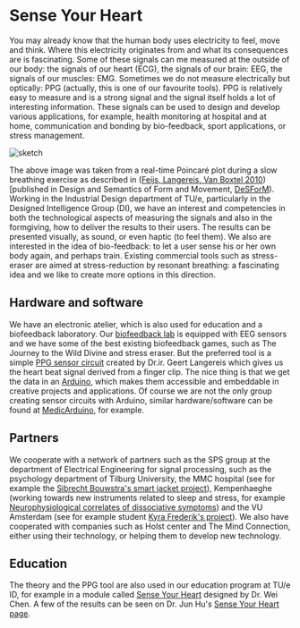 # Sense Your Heart

You may already know that the human body uses electricity to feel, move and think. Where this electricity originates from and what its consequences are is fascinating. Some of these signals can me measured at the outside of our body: the signals of our heart (ECG), the signals of our brain: EEG, the signals of our muscles: EMG. Sometimes we do not measure electrically but optically: PPG (actually, this is one of our favourite tools). PPG is relatively easy to measure and is a strong signal and the signal itself holds a lot of interesting information. These signals can be used to design and develop various applications, for example, health monitoring at hospital and at home, communication and bonding by bio-feedback, sport applications, or stress management.

![sketch](http://www.idemployee.id.tue.nl/l.m.g.feijs/slowbreathing.jpg)

The above image was taken from a real-time Poincaré plot during a slow breathing exercise as described in ([Feijs, Langereis, Van Boxtel 2010](http://www.idemployee.id.tue.nl/l.m.g.feijs/Feijs%20Langereis%20Van%20Boxtel%202010.pdf)) [published in Design and Semantics of Form and Movement, [DeSForM](https://www.northumbria.ac.uk/about-us/academic-departments/northumbria-school-of-design/research/desform/)). Working in the Industrial Design department of TU/e, particularly in the Designed Intelligence Group (DI), we have an interest and competencies in both the technological aspects of measuring the signals and also in the formgiving, how to deliver the results to their users. The results can be presented visually, as sound, or even haptic (to feel them). We also are interested in the idea of bio-feedback: to let a user sense his or her own body again, and perhaps train. Existing commercial tools such as stress-eraser are aimed at stress-reduction by resonant breathing: a fascinating idea and we like to create more options in this direction.

## Hardware and software

We have an electronic atelier, which is also used for education and a biofeedback laboratory. Our [biofeedback lab](http://www.tue.nl/universiteit/faculteiten/industrial-design/de-faculteit/labs-and-facilities/biofeedback-lab/) is equipped with EEG sensors and we have some of the best existing biofeedback games, such as The Journey to the Wild Divine and stress eraser. But the preferred tool is a simple [PPG sensor circuit](http://www.geertlangereis.nl/SensorWiki/doku.php) created by Dr.ir. Geert Langereis which gives us the heart beat signal derived from a finger clip. The nice thing is that we get the data in an [Arduino](http://arduino.cc/), which makes them accessible and embeddable in creative projects and applications. Of course we are not the only group creating sensor circuits with Arduino, similar hardware/software can be found at [MedicArduino](http://medicarduino.net/?cat=10), for example.

## Partners

We cooperate with a network of partners such as the SPS group at the department of Electrical Engineering for signal processing, such as the psychology department of Tilburg University, the MMC hospital (see for example the [Sibrecht Bouwstra's smart jacket project](http://newspage.id.tue.nl/content/sibrecht-bouwstra-cum-laude-gepromoveerd)), Kempenhaeghe (working towards new instruments related to sleep and stress, for example [Neurophysiological correlates of dissociative symptoms](http://www.tue.nl/publicatie/ep/p/d/ep-uid/278096/)) and the VU Amsterdam (see for example student [Kyra Frederik's project](http://www.praderwillisyndroom.nl/het-prader-willi-syndroom/onderzoek/27-lopende-onderzoeken/351-project-om-contact-tussen-ouders-en-kinderen-met-prader-willi-syndroom-te-versterken.html)). We also have cooperated with companies such as Holst center and The Mind Connection, either using their technology, or helping them to develop new technology.

## Education

The theory and the PPG tool are also used in our education program at TU/e ID, for example in a module called [Sense Your Heart](https://brain.idstudents.nl/DB214) designed by Dr. Wei Chen. A few of the results can be seen on Dr. Jun Hu's [Sense Your Heart page](http://www.drhu.eu/2011/04/sense-your-heart/).
